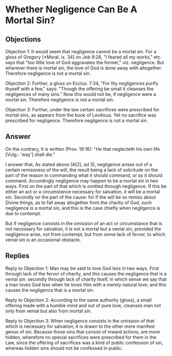 # Whether Negligence Can Be A Mortal Sin?

## Objections

Objection 1: It would seem that negligence cannot be a mortal sin. For a gloss of Gregory [*Moral. ix. 34] on Job 9:28, "I feared all my works," etc. says that "too little love of God aggravates the former," viz. negligence. But wherever there is mortal sin, the love of God is done away with altogether. Therefore negligence is not a mortal sin.

Objection 2: Further, a gloss on Ecclus. 7:34, "For thy negligences purify thyself with a few," says: "Though the offering be small it cleanses the negligences of many sins." Now this would not be, if negligence were a mortal sin. Therefore negligence is not a mortal sin.

Objection 3: Further, under the law certain sacrifices were prescribed for mortal sins, as appears from the book of Leviticus. Yet no sacrifice was prescribed for negligence. Therefore negligence is not a mortal sin.

## Answer

On the contrary, It is written (Prov. 19:16): "He that neglecteth his own life [Vulg.: 'way'] shall die."

I answer that, As stated above (A[2], ad 3), negligence arises out of a certain remissness of the will, the result being a lack of solicitude on the part of the reason in commanding what it should command, or as it should command. Accordingly negligence may happen to be a mortal sin in two ways. First on the part of that which is omitted through negligence. If this be either an act or a circumstance necessary for salvation, it will be a mortal sin. Secondly on the part of the cause: for if the will be so remiss about Divine things, as to fall away altogether from the charity of God, such negligence is a mortal sin, and this is the case chiefly when negligence is due to contempt.

But if negligence consists in the omission of an act or circumstance that is not necessary for salvation, it is not a mortal but a venial sin, provided the negligence arise, not from contempt, but from some lack of fervor, to which venial sin is an occasional obstacle.

## Replies

Reply to Objection 1: Man may be said to love God less in two ways. First through lack of the fervor of charity, and this causes the negligence that is a venial sin: secondly through lack of charity itself, in which sense we say that a man loves God less when he loves Him with a merely natural love; and this causes the negligence that is a mortal sin.

Reply to Objection 2: According to the same authority (gloss), a small offering made with a humble mind and out of pure love, cleanses man not only from venial but also from mortal sin.

Reply to Objection 3: When negligence consists in the omission of that which is necessary for salvation, it is drawn to the other more manifest genus of sin. Because those sins that consist of inward actions, are more hidden, wherefore no special sacrifices were prescribed for them in the Law, since the offering of sacrifices was a kind of public confession of sin, whereas hidden sins should not be confessed in public.